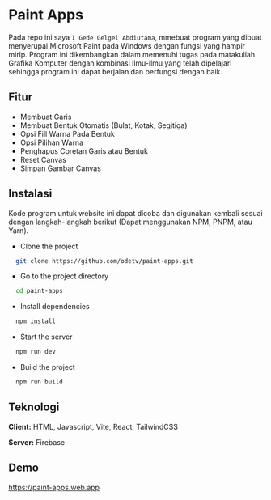 # Paint Apps

Pada repo ini saya `I Gede Gelgel Abdiutama`, mmebuat program yang dibuat menyerupai Microsoft Paint pada Windows dengan fungsi yang hampir mirip. Program ini dikembangkan dalam memenuhi tugas pada matakuliah Grafika Komputer dengan kombinasi ilmu-ilmu yang telah dipelajari sehingga program ini dapat berjalan dan berfungsi dengan baik.

## Fitur

- Membuat Garis
- Membuat Bentuk Otomatis (Bulat, Kotak, Segitiga)
- Opsi Fill Warna Pada Bentuk
- Opsi Pilihan Warna
- Penghapus Coretan Garis atau Bentuk
- Reset Canvas
- Simpan Gambar Canvas

## Instalasi

Kode program untuk website ini dapat dicoba dan digunakan kembali sesuai dengan langkah-langkah berikut (Dapat menggunakan NPM, PNPM, atau Yarn).

- Clone the project

```bash
  git clone https://github.com/odetv/paint-apps.git
```

- Go to the project directory

```bash
  cd paint-apps
```

- Install dependencies

```bash
  npm install
```

- Start the server

```bash
  npm run dev
```

- Build the project

```bash
  npm run build
```

## Teknologi

**Client:** HTML, Javascript, Vite, React, TailwindCSS

**Server:** Firebase

## Demo

https://paint-apps.web.app
